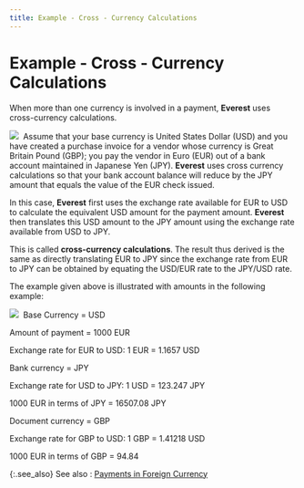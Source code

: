 ```yaml
---
title: Example - Cross - Currency Calculations
---
```


# Example - Cross - Currency Calculations


When more than one currency is involved in a payment, **Everest**  uses cross-currency calculations.


![]({{site.acc_baseurl}}/img/example.gif)  Assume  that your base currency is United States Dollar (USD) and you have created  a purchase invoice for a vendor whose currency is Great Britain Pound  (GBP); you  pay the vendor in Euro (EUR) out of a bank account maintained in Japanese  Yen (JPY). **Everest** uses cross  currency calculations so that your bank account balance will reduce by  the JPY amount that equals the value of the EUR check issued.


In this case, **Everest**  first uses the exchange rate available for EUR to USD to calculate the  equivalent USD amount for the payment amount. **Everest**  then translates this USD amount to the JPY amount using the exchange rate  available from USD to JPY.


This is called **cross-currency 
 calculations**. The result thus derived is the same as directly translating  EUR to JPY since the exchange rate from EUR to JPY can be obtained by  equating the USD/EUR rate to the JPY/USD rate.


The example given above is illustrated with amounts in the following  example:


![]({{site.acc_baseurl}}/img/example.gif)  Base  Currency = USD


Amount of payment = 1000 EUR


Exchange rate for EUR to USD: 1 EUR =  1.1657 USD


Bank currency = JPY


Exchange rate for USD to JPY: 1 USD =  123.247 JPY


1000 EUR in terms of JPY = 16507.08 JPY


Document currency = GBP


Exchange rate for GBP  to USD: 1 GBP  = 1.41218 USD


1000 EUR in terms of GBP  = 94.84


{:.see_also}
See also
: [Payments  in Foreign Currency]({{site.acc_baseurl}}/vendor-payments-and-refunds/foreign-currency-payments/payments_in_foreign_currency.html)
